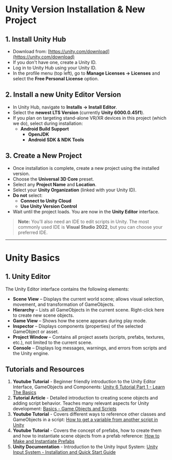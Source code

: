 # Unity Version Installation & New Project

## 1. Install Unity Hub
- Download from: [https://unity.com/download](https://unity.com/download)
- If you don't have one, create a Unity ID.
- Log in to Unity Hub using your Unity ID.
- In the profile menu (top left), go to **Manage Licenses → Licenses** and select the **Free Personal License** option.

## 2. Install a new Unity Editor Version
- In Unity Hub, navigate to **Installs → Install Editor**.
- Select the **newest LTS Version** (currently **Unity 6000.0.45f1**).
- If you plan on targeting stand-alone VR/XR devices in this project (which we do), select during installation:
  - **Android Build Support**
    - **OpenJDK**
    - **Android SDK & NDK Tools**

## 3. Create a New Project
- Once installation is complete, create a new project using the installed version.
- Choose the **Universal 3D Core** preset.
- Select any **Project Name** and **Location**.
- Select your **Unity Organization** (linked with your Unity ID).
- **Do not** select:
  - **Connect to Unity Cloud**
  - **Use Unity Version Control**
- Wait until the project loads. You are now in the **Unity Editor** interface.

> **Note:** You’ll also need an IDE to edit scripts in Unity. The most commonly used IDE is **Visual Studio 2022**, but you can choose your preferred IDE.

---

# Unity Basics

## 1. Unity Editor

The Unity Editor interface contains the following elements:

- **Scene View** – Displays the current world scene; allows visual selection, movement, and transformation of GameObjects.
- **Hierarchy** – Lists all GameObjects in the current scene. Right-click here to create new scene objects.
- **Game View** – Shows how the scene appears during play mode.
- **Inspector** – Displays components (properties) of the selected GameObject or asset.
- **Project Window** – Contains all project assets (scripts, prefabs, textures, etc.), not limited to the current scene.
- **Console** – Displays log messages, warnings, and errors from scripts and the Unity engine.

## Tutorials and Resources

1.	**Youtube Tutorial** - Beginner friendly introduction to the Unity Editor Interface, GameObjects and Components: [Unity 6 Tutorial Part 1 - Learn The Basics](https://www.youtube.com/watch?v=HwI90YLqMaY&list=PLZ1b66Z1KFKhO7R6Q588cdWxdnVxpPmA8&index=2)
2.	**Tutorial Article** - Detailed introduction to creating scene objects and adding script behavior. Teaches many relevant aspects for Unity development: [Basics - Game Objects and Scripts](https://catlikecoding.com/unity/tutorials/basics/game-objects-and-scripts/)
3.	**Youtube Tutorial** - Covers different ways to reference other classes and GameObjects in a script: [How to get a variable from another script in Unity](https://www.youtube.com/watch?v=2pCkInvkwZ0)
4.	**Youtube Tutorial** - Covers the concept of prefabs, how to create them and how to instantiate scene objects from a prefab reference: [How to Make and Instantiate Prefabs](https://www.youtube.com/watch?v=IfcCXVXjLNM)
5.	**Unity Documentation** - Introduction to the Unity Input System: [Unity Input System - Installation and Quick Start Guide](https://docs.unity3d.com/Packages/com.unity.inputsystem@1.0/manual/Installation.html) 
